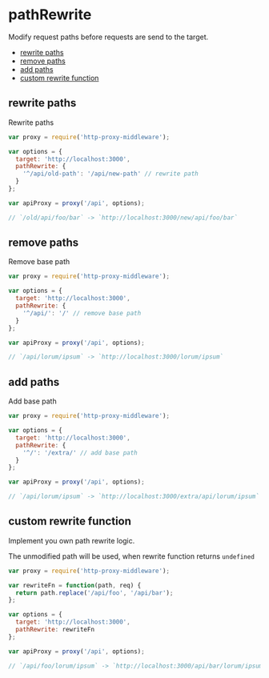 # pathRewrite

Modify request paths before requests are send to the target.

<!-- MarkdownTOC autolink=true bracket=round -->

- [rewrite paths](#rewrite-paths)
- [remove paths](#remove-paths)
- [add paths](#add-paths)
- [custom rewrite function](#custom-rewrite-function)

<!-- /MarkdownTOC -->

## rewrite paths

Rewrite paths

```javascript
var proxy = require('http-proxy-middleware');

var options = {
  target: 'http://localhost:3000',
  pathRewrite: {
    '^/api/old-path': '/api/new-path' // rewrite path
  }
};

var apiProxy = proxy('/api', options);

// `/old/api/foo/bar` -> `http://localhost:3000/new/api/foo/bar`
```

## remove paths

Remove base path

```javascript
var proxy = require('http-proxy-middleware');

var options = {
  target: 'http://localhost:3000',
  pathRewrite: {
    '^/api/': '/' // remove base path
  }
};

var apiProxy = proxy('/api', options);

// `/api/lorum/ipsum` -> `http://localhost:3000/lorum/ipsum`
```

## add paths

Add base path

```javascript
var proxy = require('http-proxy-middleware');

var options = {
  target: 'http://localhost:3000',
  pathRewrite: {
    '^/': '/extra/' // add base path
  }
};

var apiProxy = proxy('/api', options);

// `/api/lorum/ipsum` -> `http://localhost:3000/extra/api/lorum/ipsum`
```

## custom rewrite function

Implement you own path rewrite logic.

The unmodified path will be used, when rewrite function returns `undefined`

```javascript
var proxy = require('http-proxy-middleware');

var rewriteFn = function(path, req) {
  return path.replace('/api/foo', '/api/bar');
};

var options = {
  target: 'http://localhost:3000',
  pathRewrite: rewriteFn
};

var apiProxy = proxy('/api', options);

// `/api/foo/lorum/ipsum` -> `http://localhost:3000/api/bar/lorum/ipsum`
```
